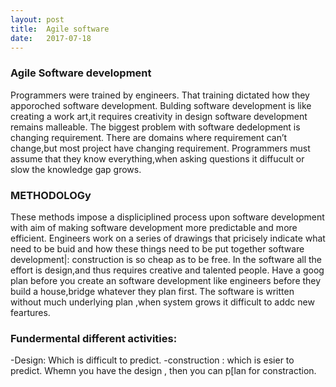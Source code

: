 ```yaml
---
layout: post
title:  Agile software
date:	2017-07-18
---
```



### Agile Software development
Programmers were trained by engineers.
That training dictated how they apporoched software development.
Bulding  software development is like creating a work art,it requires  creativity in design
software development remains malleable.
The biggest problem  with  software dedelopment is changing requirement.
There are  domains where requirement can’t change,but most project have changing requirement.
Programmers must assume that they know everything,when asking  questions it diffucult or slow  the knowledge  gap grows.

### METHODOLOGy

These methods impose a displiciplined process upon software development with aim of making software development more predictable and more efficient.
Engineers work on a series of drawings  that pricisely   indicate  what need  to be buid and how these things need to be put together
software development|: construction is so cheap  as to be free.
In the software all the effort is design,and thus requires creative and talented people.
Have a goog plan  before you create an software development like engineers  before they build a house,bridge whatever they plan first.
The software  is written without much underlying plan ,when system grows it difficult to addc new feartures.

### Fundermental different activities:
-Design: Which is difficult to predict.
-construction : which is esier to predict.
Whemn you have the design ,  then you can p[lan for constraction.


